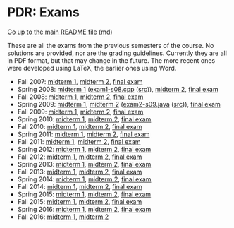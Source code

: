 PDR: Exams
==========

[Go up to the main README file](../README.html) ([md](../README.md))

These are all the exams from the previous semesters of the course.  No solutions are provided, nor are the grading guidelines.  Currently they are all in PDF format, but that may change in the future.  The more recent ones were developed using LaTeX, the earlier ones using Word.

- Fall 2007: [midterm 1](exam1-f07.pdf), [midterm 2](exam2-f07.pdf), [final exam](final-f07.pdf)
- Spring 2008: [midterm 1](exam1-s08.pdf) ([exam1-s08.cpp](exam1-s08.cpp.html) ([src](exam1-s08.cpp))), [midterm 2](exam2-s08.pdf), [final exam](final-s08.pdf)
- Fall 2008: [midterm 1](exam1-f08.pdf), [midterm 2](exam2-f08.pdf), [final exam](final-f08.pdf)
- Spring 2009: [midterm 1](exam1-s09.pdf), [midterm 2](exam2-s09.pdf) ([exam2-s09.java](exam2-s09.java.html) ([src](exam2-s09.java))), [final exam](final-s09.pdf)
- Fall 2009: [midterm 1](exam1-f09.pdf), [midterm 2](exam2-f09.pdf), [final exam](final-f09.pdf)
- Spring 2010: [midterm 1](exam1-s10.pdf), [midterm 2](exam2-s10.pdf), [final exam](final-s10.pdf)
- Fall 2010: [midterm 1](exam1-f10.pdf), [midterm 2](exam2-f10.pdf), [final exam](final-f10.pdf)
- Spring 2011: [midterm 1](exam1-s11.pdf), [midterm 2](exam2-s11.pdf), [final exam](final-s11.pdf)
- Fall 2011: [midterm 1](exam1-f11.pdf), [midterm 2](exam2-f11.pdf), [final exam](final-f11.pdf)
- Spring 2012: [midterm 1](exam1-s12.pdf), [midterm 2](exam2-s12.pdf), [final exam](final-s12.pdf)
- Fall 2012: [midterm 1](exam1-f12.pdf), [midterm 2](exam2-f12.pdf), [final exam](final-f12.pdf)
- Spring 2013: [midterm 1](exam1-s13.pdf), [midterm 2](exam2-s13.pdf), [final exam](final-s13.pdf)
- Fall 2013: [midterm 1](exam1-f13.pdf), [midterm 2](exam2-f13.pdf), [final exam](final-f13.pdf)
- Spring 2014: [midterm 1](exam1-s14.pdf), [midterm 2](exam2-s14.pdf), [final exam](final-s14.pdf)
- Fall 2014: [midterm 1](exam1-f14.pdf), [midterm 2](exam2-f14.pdf), [final exam](final-f14.pdf)
- Spring 2015: [midterm 1](exam1-s15.pdf), [midterm 2](exam2-s15.pdf), [final exam](final-s15.pdf)
- Fall 2015: [midterm 1](exam1-f15.pdf), [midterm 2](exam2-f15.pdf), [final exam](final-f15.pdf)
- Spring 2016: [midterm 1](exam1-s16.pdf), [midterm 2](exam2-s16.pdf), [final exam](final-s16.pdf)
- Fall 2016: [midterm 1](exam1-f16.pdf), [midterm 2](exam2-f16.pdf)

